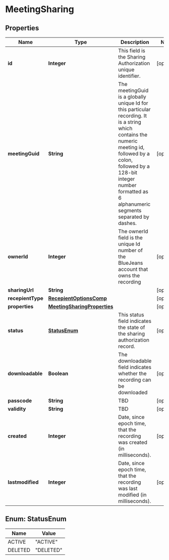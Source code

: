 
# MeetingSharing

## Properties
Name | Type | Description | Notes
------------ | ------------- | ------------- | -------------
**id** | **Integer** | This field is the Sharing Authorization unique identifier. |  [optional]
**meetingGuid** | **String** | The meetingGuid is a globally unique Id for this particular recording. It is a string which contains the numeric meeting id, followed by a colon, followed by a 128-bit integer number formatted as 6 alphanumeric segments separated by dashes. |  [optional]
**ownerId** | **Integer** | The ownerId field is the unique Id number of the BlueJeans account that owns the recording |  [optional]
**sharingUrl** | **String** |  |  [optional]
**recepientType** | [**RecepientOptionsComp**](RecepientOptionsComp.md) |  |  [optional]
**properties** | [**MeetingSharingProperties**](MeetingSharingProperties.md) |  |  [optional]
**status** | [**StatusEnum**](#StatusEnum) | This status field indicates the state of the sharing authorization record. |  [optional]
**downloadable** | **Boolean** | The downloadable field indicates whether the recording can be downloaded |  [optional]
**passcode** | **String** | TBD |  [optional]
**validity** | **String** | TBD |  [optional]
**created** | **Integer** | Date, since epoch time, that the recording was created (in milliseconds). |  [optional]
**lastmodified** | **Integer** | Date, since epoch time, that the recording was last modified (in milliseconds). |  [optional]


<a name="StatusEnum"></a>
## Enum: StatusEnum
Name | Value
---- | -----
ACTIVE | &quot;ACTIVE&quot;
DELETED | &quot;DELETED&quot;



